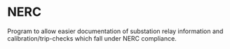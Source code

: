 # NERC
Program to allow easier documentation of substation relay information and calibration/trip-checks which fall under NERC compliance.
